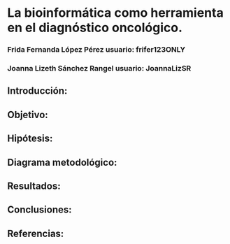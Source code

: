 # La bioinformática como herramienta en el diagnóstico oncológico.
### Frida Fernanda López Pérez            usuario: frifer123ONLY
### Joanna Lizeth Sánchez Rangel          usuario: JoannaLizSR

## Introducción:


## Objetivo: 



## Hipótesis:



## Diagrama metodológico:



## Resultados:



## Conclusiones:



## Referencias:


